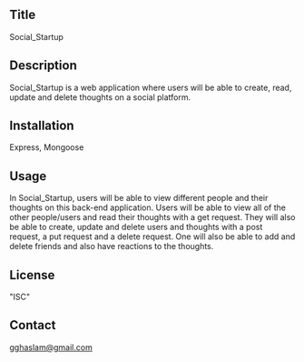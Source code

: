 ## Title
Social_Startup

## Description
Social_Startup is a web application where users will be able to create, read, update and delete thoughts on a social platform. 
## Installation

Express, Mongoose
  
## Usage

In Social_Startup, users will be able to view different people and their thoughts on this back-end application. Users will be able to view all of the other people/users and read their thoughts with a get request. They will also be able to create, update and delete users and thoughts with a post request, a put request and a delete request. One will also be able to add and delete friends and also have reactions to the thoughts.

## License

"ISC"

## Contact

gghaslam@gmail.com
